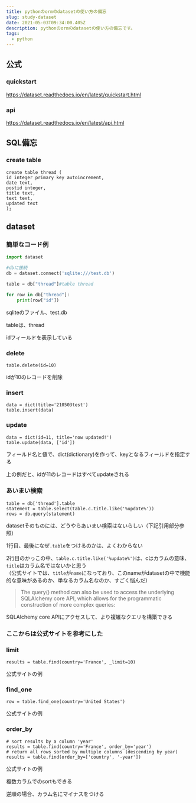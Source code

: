 ```yaml
---
title: pythonのormのdatasetの使い方の備忘
slug: study-dataset
date: 2021-05-03T09:34:00.405Z
description: pythonのormのdatasetの使い方の備忘です。
tags:
  - python
---
```

## 公式

### quickstart
<https://dataset.readthedocs.io/en/latest/quickstart.html>

### api
<https://dataset.readthedocs.io/en/latest/api.html>

## SQL備忘

### create table

```
create table thread (
id integer primary key autoincrement,
date text,
postid integer,
title text,
text text,
updated text
);
```

## dataset

### 簡単なコード例

```python
import dataset

#dbに接続
db = dataset.connect('sqlite:///test.db')

table = db["thread"]#table thread

for row in db["thread"]:
    print(row["id"])
```

sqliteのファイル、test.db

tableは、thread

idフィールドを表示している

### delete

```
table.delete(id=10)
```
idが10のレコードを削除

### insert

```
data = dict(title='210503test')
table.insert(data)
```

### update

```
data = dict(id=11, title='now updated!')
table.update(data, ['id'])
```

フィールド名と値で、dict(dictionary)を作って、keyとなるフィールドを指定する

上の例だと、idが11のレコードはすべてupdateされる

### あいまい検索

```
table = db['thread'].table
statement = table.select(table.c.title.like('%update%'))
rows = db.query(statement)
```

datasetそのものには、どうやらあいまい検索はないらしい（下記引用部分参照）

1行目、最後になぜ`.table`をつけるのかは、よくわからない

2行目のかっこの中、`table.c.title.like('%update%')`は、cはカラムの意味、`title`はカラム名ではないかと思う  
（公式サイトでは、`title`が`name`になっており、このnameがdatasetの中で機能的な意味があるのか、単なるカラム名なのか、すごく悩んだ）

>The query() method can also be used to access the underlying SQLAlchemy core API, which allows for the programmatic construction of more complex queries:

SQLAlchemy core APIにアクセスして、より複雑なクエリを構築できる


### ここからは公式サイトを参考にした

### limit

```
results = table.find(country='France', _limit=10)
```

公式サイトの例

### find_one

```
row = table.find_one(country='United States')
```

公式サイトの例

### order_by

```
# sort results by a column 'year'
results = table.find(country='France', order_by='year')
# return all rows sorted by multiple columns (descending by year)
results = table.find(order_by=['country', '-year'])
```

公式サイトの例

複数カラムでのsortもできる

逆順の場合、カラム名にマイナスをつける
